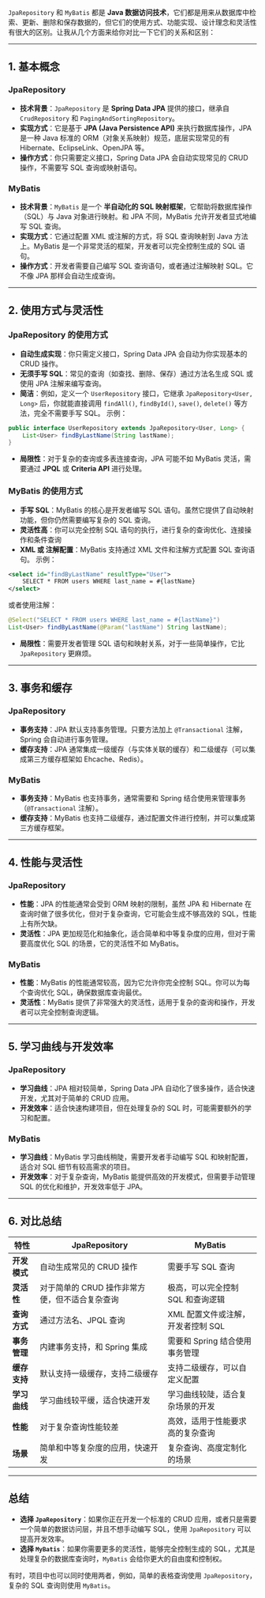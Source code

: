 `JpaRepository` 和 `MyBatis` 都是 **Java 数据访问技术**，它们都是用来从数据库中检索、更新、删除和保存数据的，但它们的使用方式、功能实现、设计理念和灵活性有很大的区别。让我从几个方面来给你对比一下它们的关系和区别：

---

## **1. 基本概念**

### **JpaRepository**

- **技术背景**：`JpaRepository` 是 **Spring Data JPA** 提供的接口，继承自 `CrudRepository` 和 `PagingAndSortingRepository`。
- **实现方式**：它是基于 **JPA (Java Persistence API)** 来执行数据库操作，JPA 是一种 Java 标准的 ORM（对象关系映射）规范，底层实现常见的有 Hibernate、EclipseLink、OpenJPA 等。
- **操作方式**：你只需要定义接口，Spring Data JPA 会自动实现常见的 CRUD 操作，不需要写 SQL 查询或映射语句。

### **MyBatis**

- **技术背景**：`MyBatis` 是一个 **半自动化的 SQL 映射框架**，它帮助将数据库操作（SQL）与 Java 对象进行映射。和 JPA 不同，MyBatis 允许开发者显式地编写 SQL 查询。
- **实现方式**：它通过配置 XML 或注解的方式，将 SQL 查询映射到 Java 方法上。MyBatis 是一个非常灵活的框架，开发者可以完全控制生成的 SQL 语句。
- **操作方式**：开发者需要自己编写 SQL 查询语句，或者通过注解映射 SQL。它不像 JPA 那样会自动生成查询。

---

## **2. 使用方式与灵活性**

### **JpaRepository 的使用方式**

- **自动生成实现**：你只需定义接口，Spring Data JPA 会自动为你实现基本的 CRUD 操作。
- **无须手写 SQL**：常见的查询（如查找、删除、保存）通过方法名生成 SQL 或使用 JPA 注解来编写查询。
- **简洁**：例如，定义一个 `UserRepository` 接口，它继承 `JpaRepository<User, Long>` 后，你就能直接调用 `findAll()`, `findById()`, `save()`, `delete()` 等方法，完全不需要手写 SQL。
    示例：
    
```java
public interface UserRepository extends JpaRepository<User, Long> {
    List<User> findByLastName(String lastName);
}
```

- **局限性**：对于复杂的查询或多表连接查询，JPA 可能不如 MyBatis 灵活，需要通过 **JPQL** 或 **Criteria API** 进行处理。

### **MyBatis 的使用方式**

- **手写 SQL**：MyBatis 的核心是开发者编写 SQL 语句。虽然它提供了自动映射功能，但你仍然需要编写复杂的 SQL 查询。
- **灵活性高**：你可以完全控制 SQL 语句的执行，进行复杂的查询优化、连接操作和条件查询
- **XML 或 注解配置**：MyBatis 支持通过 XML 文件和注解方式配置 SQL 查询语句。
    示例：
    
```xml
<select id="findByLastName" resultType="User">
    SELECT * FROM users WHERE last_name = #{lastName}
</select>
```

或者使用注解：

```java
@Select("SELECT * FROM users WHERE last_name = #{lastName}")
List<User> findByLastName(@Param("lastName") String lastName);
```
    
- **局限性**：需要开发者管理 SQL 语句和映射关系，对于一些简单操作，它比 `JpaRepository` 更麻烦。

---

## **3. 事务和缓存**

### **JpaRepository**

- **事务支持**：JPA 默认支持事务管理。只要方法加上 `@Transactional` 注解，Spring 会自动进行事务管理。
- **缓存支持**：JPA 通常集成一级缓存（与实体关联的缓存）和二级缓存（可以集成第三方缓存框架如 Ehcache、Redis）。

### **MyBatis**

- **事务支持**：MyBatis 也支持事务，通常需要和 Spring 结合使用来管理事务（`@Transactional` 注解）。
- **缓存支持**：MyBatis 也支持二级缓存，通过配置文件进行控制，并可以集成第三方缓存框架。

---

## **4. 性能与灵活性**

### **JpaRepository**

- **性能**：JPA 的性能通常会受到 ORM 映射的限制，虽然 JPA 和 Hibernate 在查询时做了很多优化，但对于复杂查询，它可能会生成不够高效的 SQL，性能上有所欠缺。
- **灵活性**：JPA 更加规范化和抽象化，适合简单和中等复杂度的应用，但对于需要高度优化 SQL 的场景，它的灵活性不如 MyBatis。

### **MyBatis**

- **性能**：MyBatis 的性能通常较高，因为它允许你完全控制 SQL。你可以为每个查询优化 SQL，确保数据库查询最优。
- **灵活性**：MyBatis 提供了非常强大的灵活性，适用于复杂的查询和操作，开发者可以完全控制查询逻辑。

---

## **5. 学习曲线与开发效率**

### **JpaRepository**

- **学习曲线**：JPA 相对较简单，Spring Data JPA 自动化了很多操作，适合快速开发，尤其对于简单的 CRUD 应用。
- **开发效率**：适合快速构建项目，但在处理复杂的 SQL 时，可能需要额外的学习和配置。

### **MyBatis**

- **学习曲线**：MyBatis 学习曲线稍陡，需要开发者手动编写 SQL 和映射配置，适合对 SQL 细节有较高需求的项目。
- **开发效率**：对于复杂查询，MyBatis 能提供高效的开发模式，但需要手动管理 SQL 的优化和维护，开发效率低于 JPA。

---

## **6. 对比总结**

|特性|JpaRepository|MyBatis|
|---|---|---|
|**开发模式**|自动生成常见的 CRUD 操作|需要手写 SQL 查询|
|**灵活性**|对于简单的 CRUD 操作非常方便，但不适合复杂查询|极高，可以完全控制 SQL 和查询逻辑|
|**查询方式**|通过方法名、JPQL 查询|XML 配置文件或注解，开发者控制 SQL|
|**事务管理**|内建事务支持，和 Spring 集成|需要和 Spring 结合使用事务管理|
|**缓存支持**|默认支持一级缓存，支持二级缓存|支持二级缓存，可以自定义配置|
|**学习曲线**|学习曲线较平缓，适合快速开发|学习曲线较陡，适合复杂场景的开发|
|**性能**|对于复杂查询性能较差|高效，适用于性能要求高的复杂查询|
|**场景**|简单和中等复杂度的应用，快速开发|复杂查询、高度定制化的场景|

---

## **总结**

- **选择 `JpaRepository`**：如果你正在开发一个标准的 CRUD 应用，或者只是需要一个简单的数据访问层，并且不想手动编写 SQL，使用 `JpaRepository` 可以提高开发效率。
- **选择 `MyBatis`**：如果你需要更多的灵活性，能够完全控制生成的 SQL，尤其是处理复杂的数据库查询时，`MyBatis` 会给你更大的自由度和控制权。

有时，项目中也可以同时使用两者，例如，简单的表格查询使用 `JpaRepository`，复杂的 SQL 查询则使用 `MyBatis`。